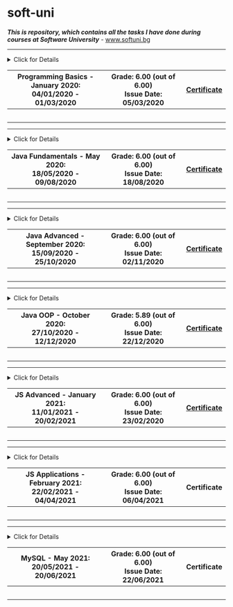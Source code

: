 # soft-uni
***This is repository, which contains all the tasks I have done during courses at Software University*** - www.softuni.bg
<!-- Programming Basics Start -->
<hr />
<!-- Summary Begin -->
<details>
<summary> Click for Details
<table border="0" width="100%" cellspacing="1" cellpadding="3" align="center">
<tbody>
<tr><th align="center" width="50%">Programming Basics - January 2020: <br /> 
04/01/2020 - 01/03/2020</th><th width="40%">Grade: 6.00 (out of 6.00)<br /> Issue Date: 05/03/2020</th><th>
<p><a title="Programming Basics" href="https://softuni.bg/certificates/details/76609/e6726889" target="_blank">Certificate</a></p>
</th></tr>
</tbody>
</table>
</summary>
<!-- Summary End -->
<!-- Course Body -->
<tr>
<td width="50%">
<p><a title="Programming Basics Course Overview" href="https://github.com/stefangulev/soft-uni/tree/main/programming-basics" target="_blank">Programming Basics Course Overview</a></p>
</details>
 <hr />
<!-- Programming Basics -->
 <!-- Java Fundamentals Start -->
<hr />
<!-- Summary Begin -->
<details>
<summary> Click for Details
<table border="0" width="100%" cellspacing="1" cellpadding="3" align="center">
<tbody>
<tr><th align="center" width="50%">Java Fundamentals - May 2020: <br /> 
18/05/2020 - 09/08/2020</th><th width="40%">Grade: 6.00 (out of 6.00)<br /> Issue Date: 18/08/2020</th><th>
<p><a title="Java Fundamentals" href="https://softuni.bg/certificates/details/85846/d5715b01" target="_blank">Certificate</a></p>
</th></tr>
</tbody>
</table>
</summary>
<!-- Summary End -->
<!-- Course Body -->
<tr>
<td width="50%">
<p><a title="Java Fundamentals Course Overview" href="https://github.com/stefangulev/soft-uni/tree/main/fundamentals" target="_blank">Java Fundamentals Course Overview</a></p>
</details>
 <hr />
<!-- Java Fundamentals End -->
<!-- Java Advanced Start -->
<hr />
<!-- Summary Begin -->
<details>
<summary> Click for Details
<table border="0" width="100%" cellspacing="1" cellpadding="3" align="center">
<tbody>
<tr><th align="center" width="50%">Java Advanced - September 2020: <br /> 
15/09/2020 - 25/10/2020</th><th width="40%">Grade: 6.00 (out of 6.00)<br /> Issue Date: 02/11/2020</th><th>
<p><a title="Java Advanced" href="https://softuni.bg/certificates/details/89855/1f5a96fb" target="_blank">Certificate</a></p>
</th></tr>
</tbody>
</table>
</summary>
<!-- Summary End -->
<!-- Course Body -->
<tr>
<td width="50%">
<p><a title="Java Advanced Course Overview" href="https://github.com/stefangulev/soft-uni/tree/main/advanced" target="_blank">Java Advanced Course Overview</a></p>
</details>
 <hr />
<!-- Java Advanced End -->
<!-- Java OOP Start -->
<hr />
<!-- Summary Begin -->
<details>
<summary> Click for Details
<table border="0" width="100%" cellspacing="1" cellpadding="3" align="center">
<tbody>
<tr><th align="center" width="50%">Java OOP - October 2020: <br /> 
27/10/2020 - 12/12/2020</th><th width="40%">Grade: 5.89 (out of 6.00)<br /> Issue Date: 22/12/2020</th><th>
<p><a title="Java OOP" href="https://softuni.bg/certificates/details/93564/d7416aa7" target="_blank">Certificate</a></p>
</th></tr>
</tbody>
</table>
</summary>
<!-- Summary End -->
<!-- Course Body -->
<tr>
<td width="50%">
<p><a title="Java OOP Overview" href="https://github.com/stefangulev/soft-uni/tree/main/oop" target="_blank">Java OOP Course Overview</a></p>
</details>
 <hr />
<!-- Java OOP End -->
<!-- JS Advanced Start -->
<hr />
<!-- Summary Begin -->
<details>
<summary> Click for Details
<table border="0" width="100%" cellspacing="1" cellpadding="3" align="center">
<tbody>
<tr><th align="center" width="50%">JS Advanced - January 2021: <br /> 
11/01/2021 - 20/02/2021</th><th width="40%">Grade: 6.00 (out of 6.00)<br /> Issue Date: 23/02/2020</th><th>
<p><a title="JS Advanced" href="https://softuni.bg/certificates/details/98302/d2c76377" target="_blank">Certificate</a></p>
</th></tr>
</tbody>
</table>
</summary>
<!-- Summary End -->
<!-- Course Body -->
<tr>
<td width="50%">
<p><a title="JS Advanced Course Overview" href="https://github.com/stefangulev/soft-uni/tree/main/js/advanced" target="_blank">JS Advanced Course Overview</a></p>
</details> 
<hr />
<!-- JS Advanced End -->
<!-- JS Applications Start -->
<hr />
<!-- Summary Begin -->
<details>
<summary> Click for Details
<table border="0" width="100%" cellspacing="1" cellpadding="3" align="center">
<tbody>
<tr><th align="center" width="50%">JS Applications - February 2021: <br /> 
22/02/2021 - 04/04/2021</th><th width="40%">Grade: 6.00 (out of 6.00)<br /> Issue Date: 06/04/2021</th><th>
<p><a title="JS Applications href="https://softuni.bg/certificates/details/102372/b73f00ae" target="_blank">Certificate</a></p>
</th></tr>
</tbody>
</table>
</summary>
<!-- Summary End -->
<!-- Course Body -->
<tr>
<td width="50%">
<p><a title="JS Applications Course Overview" href="https://github.com/stefangulev/soft-uni/tree/main/js/applications" target="_blank">JS Applications Course Overview</a></p>
</details> 
<hr />
<!-- JS Applications End -->
<!-- MySQL Start -->
<hr />
<!-- Summary Begin -->
<details>
<summary> Click for Details
<table border="0" width="100%" cellspacing="1" cellpadding="3" align="center">
<tbody>
<tr><th align="center" width="50%">MySQL - May 2021: <br /> 
20/05/2021 - 20/06/2021</th><th width="40%">Grade: 6.00 (out of 6.00)<br /> Issue Date: 22/06/2021</th><th>
<p><a title="MySQL href="https://softuni.bg/certificates/details/107810/83b8ea02" target="_blank">Certificate</a></p>
</th></tr>
</tbody>
</table>
</summary>
<!-- Summary End -->
<!-- Course Body -->
<tr>
<td width="50%">
<p><a title="MySQL Course Overview" href="https://github.com/stefangulev/soft-uni/tree/main/mysql" target="_blank">MySQL Course Overview</a></p>
</details> 
<hr />
<!-- MySQL End -->